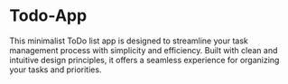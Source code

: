 # Todo-App
This minimalist ToDo list app is designed to streamline your task management process with simplicity and efficiency. Built with clean and intuitive design principles, it offers a seamless experience for organizing your tasks and priorities.
